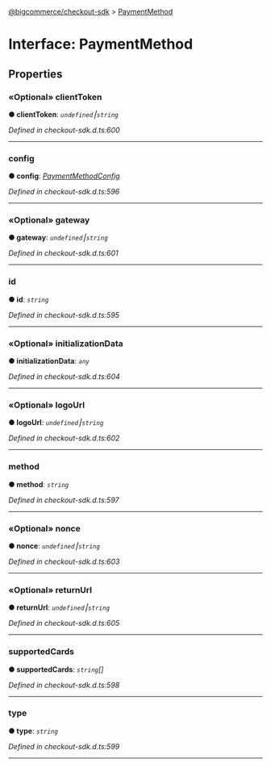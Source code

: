 [@bigcommerce/checkout-sdk](../README.md) > [PaymentMethod](../interfaces/paymentmethod.md)



# Interface: PaymentMethod


## Properties
<a id="clienttoken"></a>

### «Optional» clientToken

**●  clientToken**:  *`undefined`⎮`string`* 

*Defined in checkout-sdk.d.ts:600*





___

<a id="config"></a>

###  config

**●  config**:  *[PaymentMethodConfig](paymentmethodconfig.md)* 

*Defined in checkout-sdk.d.ts:596*





___

<a id="gateway"></a>

### «Optional» gateway

**●  gateway**:  *`undefined`⎮`string`* 

*Defined in checkout-sdk.d.ts:601*





___

<a id="id"></a>

###  id

**●  id**:  *`string`* 

*Defined in checkout-sdk.d.ts:595*





___

<a id="initializationdata"></a>

### «Optional» initializationData

**●  initializationData**:  *`any`* 

*Defined in checkout-sdk.d.ts:604*





___

<a id="logourl"></a>

### «Optional» logoUrl

**●  logoUrl**:  *`undefined`⎮`string`* 

*Defined in checkout-sdk.d.ts:602*





___

<a id="method"></a>

###  method

**●  method**:  *`string`* 

*Defined in checkout-sdk.d.ts:597*





___

<a id="nonce"></a>

### «Optional» nonce

**●  nonce**:  *`undefined`⎮`string`* 

*Defined in checkout-sdk.d.ts:603*





___

<a id="returnurl"></a>

### «Optional» returnUrl

**●  returnUrl**:  *`undefined`⎮`string`* 

*Defined in checkout-sdk.d.ts:605*





___

<a id="supportedcards"></a>

###  supportedCards

**●  supportedCards**:  *`string`[]* 

*Defined in checkout-sdk.d.ts:598*





___

<a id="type"></a>

###  type

**●  type**:  *`string`* 

*Defined in checkout-sdk.d.ts:599*





___


